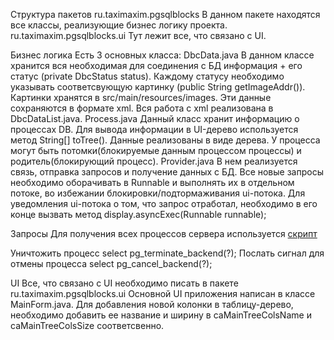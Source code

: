 Структура пакетов
ru.taximaxim.pgsqlblocks
В данном пакете находятся все классы, реализующие бизнес логику проекта.
ru.taximaxim.pgsqlblocks.ui
Тут лежит все, что связано с UI.

Бизнес логика
Есть 3 основных класса:
    DbcData.java
    В данном классе хранится вся необходимая для соединения с БД информация + его статус (private DbcStatus status).
    Каждому статусу необходимо указывать соответсвующую картинку (public String getImageAddr()). Картинки хранятся в src/main/resources/images.
    Эти данные сохраняются в формате xml. Вся работа с xml реализована в DbcDataList.java.
    Process.java
    Данный класс хранит информацию о процессах DB. Для вывода информации в UI-дерево используется метод String[] toTree().
    Данные реализованы в виде дерева. У процесса могут быть потомки(блокируемые данным процессом процессы) и родитель(блокирующий процесс).
    Provider.java
    В нем реализуется связь, отправка запросов и получение данных с БД. Все новые запросы необходимо оборачивать в Runnable и выполнять их в отдельном потоке, во избежании блокировки/подтормаживания ui-потока.
    Для уведомления ui-потока о том, что запрос отработал, необходимо в его конце вызвать метод display.asyncExec(Runnable runnable);


Запросы
Для получения всех процессов сервера используется [скрипт](https://git.technology45.ru/servicemonitor/pgsqlblocks/blob/master/src/main/resources/query.sql)

Уничтожить процесс
select pg_terminate_backend(?);
Послать сигнал для отмены процесса
select pg_cancel_backend(?);

UI
Все, что связано с UI необходимо писать в пакете ru.taximaxim.pgsqlblocks.ui
Основной UI приложения написан в классе MainForm.java.
Для добавления новой колонки в таблицу-дерево, необходимо добавить ее название и ширину в caMainTreeColsName и caMainTreeColsSize соответсвенно.